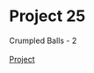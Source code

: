 # Project 25

Crumpled Balls - 2
<br><br>
<a href = "https://rdaneelolivaw42.github.io/Project-25/">Project</a>
